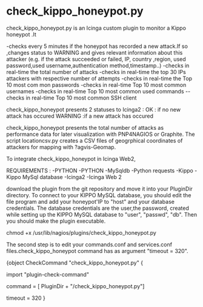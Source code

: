 # check_kippo_honeypot.py
check_kippo_honeypot.py is an Icinga custom plugin to monitor a Kippo honeypot .It

-checks every 5 minutes if  the honeypot has recorded a new attack.If so ,changes status to WARNING and gives  relevant information about this attacker (e.g. if the attack succeeded or failed, IP, country ,region, used password,used username,authentication method,timestamp..)
-checks in real-time the total number of attacks 
-checks in real-time the top 30 IPs attackers with  respective number of attempts
-checks in real-time the Top 10 most com mon passwords 
-checks in real-time Top 10 most common usernames
-checks in real-time Top 10 most common used commands
--checks in real-time Top 10 most common SSH client 

check_kippo_honeypot presents 2 statuses to Icinga2 :
OK : if no new attack has occured
WARNING :if a new attack has occured

check_kippo_honeypot presents the total number of attacks as performance data for later visualization with PNP4NAGIOS or Graphite.
The script locationcsv.py creates a CSV files of geogrphical coordinates of attackers for mapping with ?agvis-Geomap.

To integrate check\_kippo\_honeypot in Icinga Web2,

REQUIREMENTS : 
-PYTHON
-PYTHON -MySqldb
-Python requests
-Kippo
-Kippo MySql database
-Icinga2 
-Icinga Web 2

 download the plugin from the git repository and move it into  your PluginDir directory. To connect to your KIPPO  MySQL database, you should edit the file program and add your honeypot'IP to "host" and your  database credentials. The database credentials are the user,the password, created while setting up the KIPPO  MySQL  database to "user", "passwd", "db". Then you should make the plugin executable.
 
 chmod +x /usr/lib/nagios/plugins/check\_kippo\_honeypot.py
 
 The second step is to edit your commands.conf and services.conf files.check\_kippo\_honeypot command has as argument "timeout = 320".
 
 {object CheckCommand "check\_kippo\_honeypot.py" {

  import "plugin-check-command"
  
  command = [ PluginDir + "\/check\_kippo\_honeypot.py"]
  
  timeout = 320
}
 


